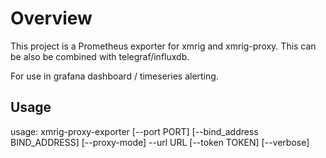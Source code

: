 # Overview
This project is a Prometheus exporter for xmrig and xmrig-proxy.  This can be also be combined with telegraf/influxdb.

For use in grafana dashboard / timeseries alerting.

## Usage
usage: xmrig-proxy-exporter
    [--port PORT]
    [--bind_address BIND_ADDRESS]
    [--proxy-mode]
    --url URL
    [--token TOKEN]
    [--verbose]